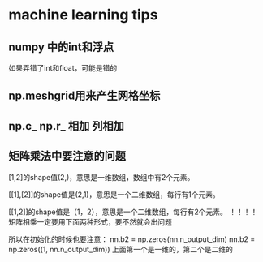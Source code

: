# machine learning tips

## numpy 中的int和浮点
如果弄错了int和float，可能是错的

## np.meshgrid用来产生网格坐标 

## np.c_   np.r_   相加  列相加

## 矩阵乘法中要注意的问题
[1,2]的shape值(2,)，意思是一维数组，数组中有2个元素。

[[1],[2]]的shape值是(2,1)，意思是一个二维数组，每行有1个元素。

[[1,2]]的shape值是（1，2），意思是一个二维数组，每行有2个元素。
！！！！矩阵相乘一定要用下面两种形式，要不然就会出问题

所以在初始化的时候也要注意：
nn.b2 = np.zeros(nn.n_output_dim)
nn.b2 = np.zeros((1, nn.n_output_dim))
上面第一个是一维的，第二个是二维的